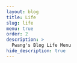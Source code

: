 ```yaml
---
layout: blog
title: Life
slug: life
menu: true
order: 2
description: >
  Pwang's Blog Life Menu
hide_description: true
---
```

